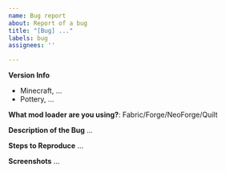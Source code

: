 ```yaml
---
name: Bug report
about: Report of a bug
title: "[Bug] ..."
labels: bug
assignees: ''

---
```


**Version Info**
- Minecraft, ...
- Pottery, ...

**What mod loader are you using?**: Fabric/Forge/NeoForge/Quilt

**Description of the Bug**
...

**Steps to Reproduce**
...

**Screenshots**
...
